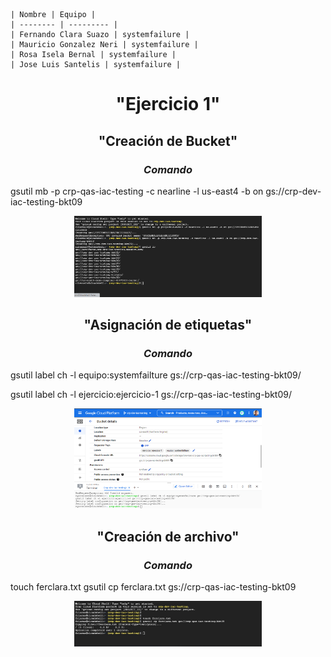 
    | Nombre | Equipo |
    | -------- | --------- |
    | Fernando Clara Suazo | systemfailure |
    | Mauricio Gonzalez Neri | systemfailure |
    | Rosa Isela Bernal | systemfailure |
    | Jose Luis Santelis | systemfailure |

# <p align="center"> "Ejercicio 1" 


## <p align="center"> "Creación de Bucket"
### <p align="center"> *Comando*

gsutil mb -p crp-qas-iac-testing -c nearline -l us-east4 -b on gs://crp-dev-iac-testing-bkt09

<p align="center">
<img src="Bucket.png" width="300">

## <p align="center"> "Asignación de etiquetas"
### <p align="center"> *Comando*

gsutil label ch -l equipo:systemfailture gs://crp-qas-iac-testing-bkt09/

gsutil label ch -l ejercicio:ejercicio-1 gs://crp-qas-iac-testing-bkt09/

<p align="center">
<img src="Creacion-etiquetas.png" width="300">

## <p align="center"> "Creación de archivo"
### <p align="center"> *Comando*

touch ferclara.txt
gsutil cp ferclara.txt gs://crp-qas-iac-testing-bkt09

<p align="center">
<img src="archivo.jpg" width="300">


